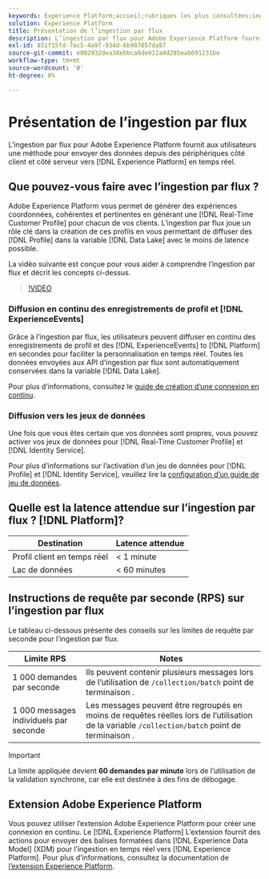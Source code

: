 ```yaml
---
keywords: Experience Platform;accueil;rubriques les plus consultées;ingestion de données;données ingérées;diffusion en continu;présentation;ingestion par flux;latence;latence de diffusion en continu;latence ;
solution: Experience Platform
title: Présentation de l’ingestion par flux
description: L’ingestion par flux pour Adobe Experience Platform fournit aux utilisateurs une méthode pour envoyer en temps réel des données de périphériques côté client et côté serveur vers Experience Platform.
exl-id: 851f15fd-7ac5-4a9f-934d-6b907057da87
source-git-commit: e802932dea38ebbca8de012a4d285eab691231be
workflow-type: tm+mt
source-wordcount: '0'
ht-degree: 0%

---
```


# Présentation de l’ingestion par flux

L’ingestion par flux pour Adobe Experience Platform fournit aux utilisateurs une méthode pour envoyer des données depuis des périphériques côté client et côté serveur vers [!DNL Experience Platform] en temps réel.

## Que pouvez-vous faire avec l’ingestion par flux ?

Adobe Experience Platform vous permet de générer des expériences coordonnées, cohérentes et pertinentes en générant une [!DNL Real-Time Customer Profile] pour chacun de vos clients. L’ingestion par flux joue un rôle clé dans la création de ces profils en vous permettant de diffuser des [!DNL Profile] dans la variable [!DNL Data Lake] avec le moins de latence possible.

La vidéo suivante est conçue pour vous aider à comprendre l’ingestion par flux et décrit les concepts ci-dessus.

>[!VIDEO](https://video.tv.adobe.com/v/28425?quality=12&learn=on)

### Diffusion en continu des enregistrements de profil et [!DNL ExperienceEvents]

Grâce à l’ingestion par flux, les utilisateurs peuvent diffuser en continu des enregistrements de profil et des [!DNL ExperienceEvents] to [!DNL Platform] en secondes pour faciliter la personnalisation en temps réel. Toutes les données envoyées aux API d’ingestion par flux sont automatiquement conservées dans la variable [!DNL Data Lake].

Pour plus d’informations, consultez le [guide de création d’une connexion en continu](../tutorials/create-streaming-connection.md).

### Diffusion vers les jeux de données

Une fois que vous êtes certain que vos données sont propres, vous pouvez activer vos jeux de données pour [!DNL Real-Time Customer Profile] et [!DNL Identity Service].

Pour plus d’informations sur l’activation d’un jeu de données pour [!DNL Profile] et [!DNL Identity Service], veuillez lire la [configuration d’un guide de jeu de données](../../profile/tutorials/dataset-configuration.md).

## Quelle est la latence attendue sur l’ingestion par flux ? [!DNL Platform]?

| Destination | Latence attendue |
| --------- | ---------------- |
| Profil client en temps réel | &lt; 1 minute |
| Lac de données | &lt; 60 minutes |

## Instructions de requête par seconde (RPS) sur l’ingestion par flux

Le tableau ci-dessous présente des conseils sur les limites de requête par seconde pour l’ingestion par flux.

| Limite RPS | Notes |
| --- | --- |
| 1 000 demandes par seconde | Ils peuvent contenir plusieurs messages lors de l’utilisation de `/collection/batch` point de terminaison . |
| 1 000 messages individuels par seconde | Les messages peuvent être regroupés en moins de requêtes réelles lors de l’utilisation de la variable `/collection/batch` point de terminaison . |

>[!IMPORTANT]
>
>La limite appliquée devient **60 demandes par minute** lors de l’utilisation de la validation synchrone, car elle est destinée à des fins de débogage.

## Extension Adobe Experience Platform

Vous pouvez utiliser l’extension Adobe Experience Platform pour créer une connexion en continu. Le [!DNL Experience Platform] L’extension fournit des actions pour envoyer des balises formatées dans [!DNL Experience Data Model] (XDM) pour l’ingestion en temps réel vers [!DNL Experience Platform]. Pour plus d’informations, consultez la documentation de [l’extension Experience Platform](../../tags/extensions/client/sdk/overview.md).
